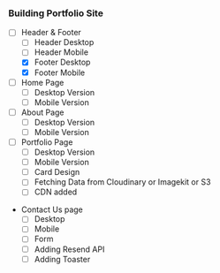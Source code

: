 ### Building Portfolio Site

- [ ] Header & Footer
  - [ ] Header Desktop
  - [ ] Header Mobile
  - [x] Footer Desktop
  - [x] Footer Mobile
- [ ] Home Page
  - [ ] Desktop Version
  - [ ] Mobile Version
- [ ] About Page
  - [ ] Desktop Version
  - [ ] Mobile Version
- [ ] Portfolio Page
  - [ ] Desktop Version
  - [ ] Mobile Version
  - [ ] Card Design
  - [ ] Fetching Data from Cloudinary or Imagekit or S3
  - [ ] CDN added
- Contact Us page
  - [ ] Desktop
  - [ ] Mobile
  - [ ] Form
  - [ ] Adding Resend API
  - [ ] Adding Toaster
